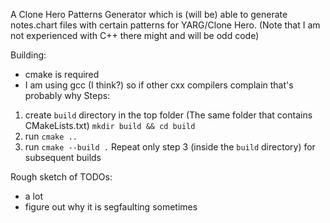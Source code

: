 A Clone Hero Patterns Generator which is (will be) able to generate notes.chart files with certain patterns for YARG/Clone Hero.
(Note that I am not experienced with C++ there might and will be odd code)

Building:
- cmake is required
- I am using gcc (I think?) so if other cxx compilers complain that's probably why
Steps:
1. create `build` directory in the top folder (The same folder that contains CMakeLists.txt)
`mkdir build && cd build`
2. run
`cmake ..`
3. run
`cmake --build .`
Repeat only step 3 (inside the `build` directory) for subsequent builds

Rough sketch of TODOs:
- a lot
- figure out why it is segfaulting sometimes
 
